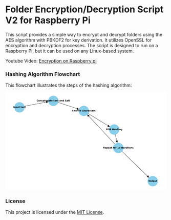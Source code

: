 # Folder Encryption/Decryption Script V2 for Raspberry Pi

This script provides a simple way to encrypt and decrypt folders using the AES algorithm with PBKDF2 for key derivation. It utilizes OpenSSL for encryption and decryption processes. The script is designed to run on a Raspberry Pi, but it can be used on any Linux-based system.

Youtube Video: [Encryption on Raspberry pi](https://youtu.be/KQOr3ikgw-M)

### Hashing Algorithm Flowchart

This flowchart illustrates the steps of the hashing algorithm:

![Hashing Algorithm Flowchart](hashing_algorithm.png)

### License

This project is licensed under the [MIT License](https://www.mit.edu/~amini/LICENSE.md).


